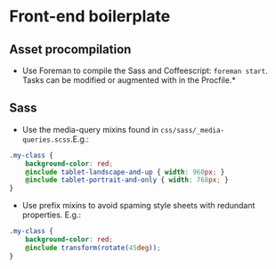 # Front-end boilerplate

## Asset procompilation
* Use Foreman to compile the Sass and Coffeescript: `foreman start`. Tasks can be modified or augmented with in the Procfile.* 

## Sass

* Use the media-query mixins found in `css/sass/_media-queries.scss`.E.g.:
```scss
.my-class {
	background-color: red;
	@include tablet-landscape-and-up { width: 960px; }
	@include tablet-portrait-and-only { width: 768px; }
}
```
* Use prefix mixins to avoid spaming style sheets with redundant properties. E.g.:
```scss
.my-class {
	background-color: red;
	@include transform(rotate(45deg));
}
```